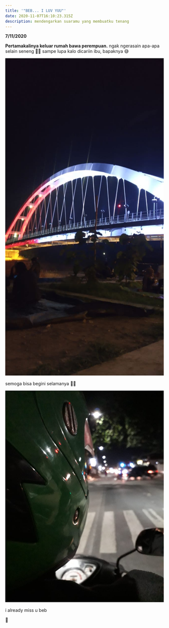 ```yaml
---
title: '"BEB... I LUV YUU"'
date: 2020-11-07T16:10:23.315Z
description: mendengarkan suaramu yang membuatku tenang
---
```

**7/11/2020**

**Pertamakalinya keluar rumah bawa perempuan.**
ngak ngerasain apa-apa selain seneng 🤣🤣 sampe lupa kalo dicariin ibu, bapaknya 😅

![Jembatan warna-warni](photo_2020-11-07_23-15-50.jpg "Jembatan cinta")

semoga bisa begini selamanya 🤣🥰

![Pulang](whatsapp-image-2020-11-07-at-23.46.31.jpeg "Pulang dan Kangen")

i already miss u beb

💖